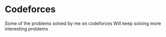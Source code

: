 # Codeforces
Some of the problems solved by me on codeforces
Will keep solving more interesting problems
